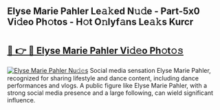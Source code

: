 ## Elyse Marie Pahler Le𝚊𝚔ed N𝚞𝚍e - Part-5x0 Vi𝚍eo Ph𝚘tos - H𝚘t O𝚗lyf𝚊ns Le𝚊𝚔s Kurcr

# <h2><a href="http://hf1oqt.feru.top/?c=Elyse+Marie+Pahler">🔗 👉 🔴 Elyse Marie Pahler Vi𝚍𝚎o Ph𝚘t𝚘𝚜</a></h2>

[![Elyse Marie Pahler Nu𝚍𝚎s](https://i.imgur.com/0TWrTi3.gif)](http://hf1oqt.feru.top/?c=Elyse+Marie+Pahler)
Social media sensation Elyse Marie Pahler, recognized for sharing lifestyle and dance content, including dance performances and vlogs. A public figure like Elyse Marie Pahler, with a strong social media presence and a large following, can wield significant influence. 
